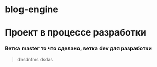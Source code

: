 # blog-engine
# Проект в процессе разработки
### Ветка master то что сделано, ветка dev для разработки
>dnsdnfms
>dsdas

